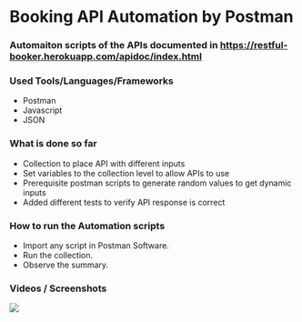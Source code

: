 # Booking API Automation by Postman

### Automaiton scripts of the APIs documented in https://restful-booker.herokuapp.com/apidoc/index.html

### Used Tools/Languages/Frameworks
- Postman
- Javascript
- JSON

### What is done so far
- Collection to place API with different inputs
- Set variables to the collection level to allow APIs to use
- Prerequisite postman scripts to generate random values to get dynamic inputs
- Added different tests to verify API response is correct
	
### How to run the Automation scripts
 - Import any script in Postman Software. 
 - Run the collection.
 - Observe the summary.
 
 
 ### Videos / Screenshots
 <img src ="https://github.com/ashik53/Resources/blob/master/Potsman_Automation_script.gif" >

 
 

